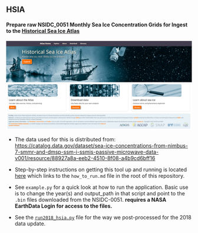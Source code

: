 ## HSIA
#### Prepare raw NSIDC_0051 Monthly Sea Ice Concentration Grids for Ingest to the [Historical Sea Ice Atlas](http://seaiceatlas.snap.uaf.edu/)

![hsia](https://github.com/ua-snap/hsia/blob/master/hsia-splash.png)

- The data used for this is distributed from: https://catalog.data.gov/dataset/sea-ice-concentrations-from-nimbus-7-smmr-and-dmsp-ssm-i-ssmis-passive-microwave-data-v001/resource/88927a8a-eeb2-4510-8f08-a4b9cd6bff16

- Step-by-step instructions on getting this tool up and running is located [here](https://github.com/ua-snap/hsia/blob/master/how_to_run.md) which links to the `how_to_run.md` file in the root of this repository.

- See `example.py` for a quick look at how to run the application. Basic use is to change the year(s) and output_path
in that script and point to the `.bin` files downloaded from the NSIDC-0051. **requires a NASA EarthData Login for access to the files.**

- See the [`run2018_hsia.py`](https://github.com/ua-snap/hsia/blob/master/run2018_hsia.py) file for the way we post-processed for the 2018 data update.
